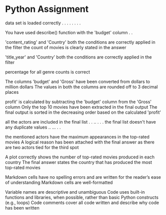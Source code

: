 # Python Assignment

data set is loaded correctly . . . . . . . .

You have used describe() function with the 'budget' column . . 

'content_rating' and 'Country' both the conditions are correctly applied in the filter
the count of movies is clearly stated in the answer

'title_year' and 'Country' both the conditions are correctly applied in the filter

percentage for all genre counts is correct

The columns 'budget' and 'Gross' have been converted from dollars to million dollars
The values in both the columns are rounded off to 3 decimal places

profit' is calculated by subtracting the 'budget' column from the 'Gross' column
Only the top 10 movies have been extracted in the final output
The final output is sorted in the decreasing order based on the calculated 'profit'

all the actors are included in the final list . . .. . . .
the final list doesn't have any duplicate values .. ... . .

the mentioned actors have the maximum appearances in the top-rated movies
A logical reason has been attached with the final answer as there are two actors tied for the third spot

A plot correctly shows the number of top-rated movies produced in each country
The final answer states the country that has produced the most top-rated movies

Markdown cells have no spelling errors and are written for the reader’s ease of understanding
Markdown cells are well-formatted

Variable names are descriptive and unambiguous
Code uses built-in functions and libraries, when possible, rather than basic Python constructs (e.g., loops)
Code comments cover all code written and describe why code has been written



